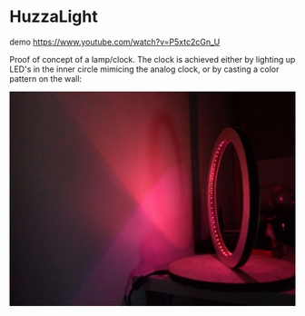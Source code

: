 # HuzzaLight

demo https://www.youtube.com/watch?v=P5xtc2cGn_U

Proof of concept of a lamp/clock. The clock is achieved either by lighting up LED's in the inner circle mimicing the analog clock, or by casting a color pattern on the wall:

![alt text](https://raw.githubusercontent.com/anatolyilin/HuzzaLight/master/lamp3.jpeg)
